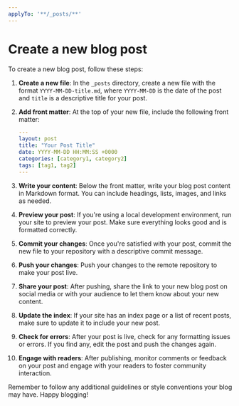 ```yaml
---
applyTo: '**/_posts/**'
---
```


# Create a new blog post
To create a new blog post, follow these steps:
1. **Create a new file**: In the `_posts` directory, create a new file with the format `YYYY-MM-DD-title.md`, where `YYYY-MM-DD` is the date of the post and `title` is a descriptive title for your post.
2. **Add front matter**: At the top of your new file, include the following front matter:
   ```yaml
   ---
   layout: post
   title: "Your Post Title"
   date: YYYY-MM-DD HH:MM:SS +0000
   categories: [category1, category2]
   tags: [tag1, tag2]
   ---
    ```

3. **Write your content**: Below the front matter, write your blog post content in Markdown format. You can include headings, lists, images, and links as needed.
4. **Preview your post**: If you're using a local development environment, run your site
    to preview your post. Make sure everything looks good and is formatted correctly.
5. **Commit your changes**: Once you're satisfied with your post, commit the new file to your repository with a descriptive commit message.
6. **Push your changes**: Push your changes to the remote repository to make your post live.
7. **Share your post**: After pushing, share the link to your new blog post
    on social media or with your audience to let them know about your new content.
8. **Update the index**: If your site has an index page or a list of recent posts, make sure to update it to include your new post.
9. **Check for errors**: After your post is live, check for any formatting issues or errors. If you find any, edit the post and push the changes again.
10. **Engage with readers**: After publishing, monitor comments or feedback on your post and engage with your readers to foster community interaction.

Remember to follow any additional guidelines or style conventions your blog may have. Happy blogging!